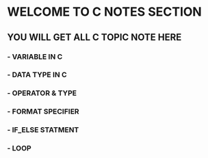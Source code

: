 # WELCOME TO C NOTES SECTION

## YOU WILL GET ALL C TOPIC NOTE HERE 

### - VARIABLE IN C
### - DATA TYPE IN C
### - OPERATOR & TYPE 
### - FORMAT SPECIFIER
### - IF_ELSE STATMENT
### - LOOP
### 
### 
### 
### 
### 

